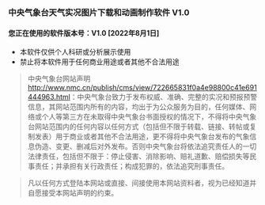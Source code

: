 ### 中央气象台天气实况图片下载和动画制作软件 V1.0

#### 您正在使用的软件版本号：V1.0 [2022年8月1日]

- 本软件仅供个人科研或分析展示使用
- 禁止将本软件用于任何商业用途或者其他不合法用途

>中央气象台网站声明<http://www.nmc.cn/publish/cms/view/722665831f0a4e98800c41e691444963.html>：中央气象台致力于发布权威、准确、完整的实况和预报预警信息，其网站范围内所有的内容，均出于为公众服务为目的，任何媒体、网络或个人等第三方在未取得中央气象台书面授权的情况下，不得将中央气象台网站范围内的任何内容以任何方式（包括但不限于转载、链接、转帖或复制发表）用于商业或者其他不合法用途，更不得将中央气象台发布的气象信息伪造、变更、删减后对外发布。否则中央气象台将依法追究责任人的一切法律责任，包括但不限于：停止侵害、消除影响、赔礼道歉、赔偿损失等民事责任；并承担有关行政责任；构成犯罪的，依法追究刑事责任。


>凡以任何方式登陆本网站或直接、间接使用本网站资料者，视为已经知道并自愿接受本网站声明的约束。
